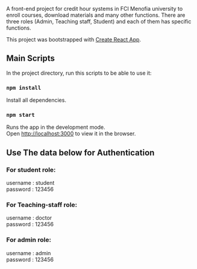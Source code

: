 A front-end project for credit hour systems in FCI Menofia university to enroll courses, download materials and many other functions.
There are three roles (Admin, Teaching staff, Student) and each of them has specific functions.

This project was bootstrapped with [Create React App](https://github.com/facebook/create-react-app).

## Main Scripts

In the project directory, run this scripts to be able to use it:

### `npm install`

Install all dependencies.<br />

### `npm start`

Runs the app in the development mode.<br />
Open [http://localhost:3000](http://localhost:3000) to view it in the browser.<br />

## Use The data below for Authentication

### For student role:
username : student<br/>
password : 123456<br/>

### For Teaching-staff role:
username : doctor<br/>
password : 123456<br/>

### For admin role:
username : admin<br/>
password : 123456<br/>
